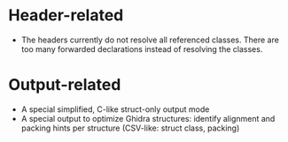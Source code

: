 # Header-related
- The headers currently do not resolve all referenced classes. There are too many forwarded declarations instead of resolving the classes.

# Output-related
- A special simplified, C-like struct-only output mode
- A special output to optimize Ghidra structures: identify alignment and packing hints per structure (CSV-like: struct class, packing)
